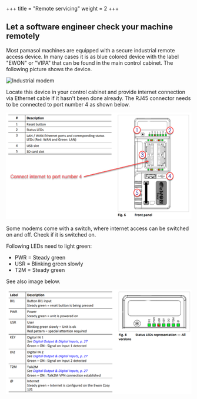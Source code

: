 +++
title = "Remote servicing"
weight = 2
+++

## Let a software engineer check your machine remotely

Most pamasol machines are equipped with a secure industrial remote access device. In many cases it is as blue colored device with the label "EWON" or "VIPA" that can be found in the main control cabinet. The following picture shows the device.

![Industrial modem](images/industrial_modem.png?width=100%)

Locate this device in your control cabinet and provide internet connection via Ethernet cable if it hasn't been done already. The RJ45 connector needs to be connected to port number 4 as shown below.

![Front side view](images/ewon_front_side.png?width=100%)

Some modems come with a switch, where internet access can be switched on and off. Check if it is switched on.

Following LEDs need to light green:

* PWR = Steady green
* USR = Blinking green slowly
* T2M = Steady green

See also image below.

![Status LEDs general](images/ewon_status_leds_general.png?width=100%)

